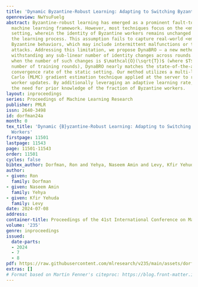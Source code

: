 ```yaml
---
title: 'Dynamic Byzantine-Robust Learning: Adapting to Switching Byzantine Workers'
openreview: NwYsuFuelg
abstract: Byzantine-robust learning has emerged as a prominent fault-tolerant distributed
  machine learning framework. However, most techniques focus on the <em>static</em>
  setting, wherein the identity of Byzantine workers remains unchanged throughout
  the learning process. This assumption fails to capture real-world <em>dynamic</em>
  Byzantine behaviors, which may include intermittent malfunctions or targeted, time-limited
  attacks. Addressing this limitation, we propose DynaBRO – a new method capable of
  withstanding any sub-linear number of identity changes across rounds. Specifically,
  when the number of such changes is $\mathcal{O}(\sqrt{T})$ (where $T$ is the total
  number of training rounds), DynaBRO nearly matches the state-of-the-art asymptotic
  convergence rate of the static setting. Our method utilizes a multi-level Monte
  Carlo (MLMC) gradient estimation technique applied at the server to robustly aggregated
  worker updates. By additionally leveraging an adaptive learning rate, we circumvent
  the need for prior knowledge of the fraction of Byzantine workers.
layout: inproceedings
series: Proceedings of Machine Learning Research
publisher: PMLR
issn: 2640-3498
id: dorfman24a
month: 0
tex_title: 'Dynamic {B}yzantine-Robust Learning: Adapting to Switching {B}yzantine
  Workers'
firstpage: 11501
lastpage: 11543
page: 11501-11543
order: 11501
cycles: false
bibtex_author: Dorfman, Ron and Yehya, Naseem Amin and Levy, Kfir Yehuda
author:
- given: Ron
  family: Dorfman
- given: Naseem Amin
  family: Yehya
- given: Kfir Yehuda
  family: Levy
date: 2024-07-08
address:
container-title: Proceedings of the 41st International Conference on Machine Learning
volume: '235'
genre: inproceedings
issued:
  date-parts:
  - 2024
  - 7
  - 8
pdf: https://raw.githubusercontent.com/mlresearch/v235/main/assets/dorfman24a/dorfman24a.pdf
extras: []
# Format based on Martin Fenner's citeproc: https://blog.front-matter.io/posts/citeproc-yaml-for-bibliographies/
---
```

